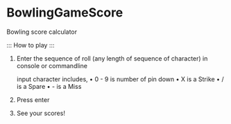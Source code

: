 # BowlingGameScore
Bowling score calculator

::: How to play :::

1. Enter the sequence of roll (any length of sequence of character) in console or commandline

   input character includes,
   • 0 - 9 is number of pin down
   • X  is a Strike
   • /  is a Spare 
   • -  is a Miss
   
2. Press enter
3. See your scores!
